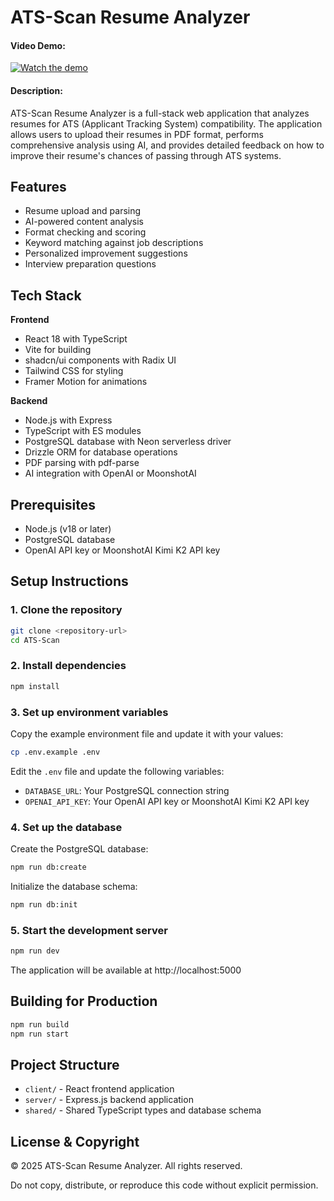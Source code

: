 # ATS-Scan Resume Analyzer
#### Video Demo: ## 
[![Watch the demo](https://img.youtube.com/vi/0cb5SRCquqg/maxresdefault.jpg)](https://youtu.be/0cb5SRCquqg)

#### Description:

ATS-Scan Resume Analyzer is a full-stack web application that analyzes resumes for ATS (Applicant Tracking System) compatibility. The application allows users to upload their resumes in PDF format, performs comprehensive analysis using AI, and provides detailed feedback on how to improve their resume's chances of passing through ATS systems.

## Features

- Resume upload and parsing
- AI-powered content analysis
- Format checking and scoring
- Keyword matching against job descriptions
- Personalized improvement suggestions
- Interview preparation questions

## Tech Stack

**Frontend**
- React 18 with TypeScript
- Vite for building
- shadcn/ui components with Radix UI
- Tailwind CSS for styling
- Framer Motion for animations

**Backend**
- Node.js with Express
- TypeScript with ES modules
- PostgreSQL database with Neon serverless driver
- Drizzle ORM for database operations
- PDF parsing with pdf-parse
- AI integration with OpenAI or MoonshotAI

## Prerequisites

- Node.js (v18 or later)
- PostgreSQL database
- OpenAI API key or MoonshotAI Kimi K2 API key

## Setup Instructions

### 1. Clone the repository

```bash
git clone <repository-url>
cd ATS-Scan
```

### 2. Install dependencies

```bash
npm install
```

### 3. Set up environment variables

Copy the example environment file and update it with your values:

```bash
cp .env.example .env
```

Edit the `.env` file and update the following variables:
- `DATABASE_URL`: Your PostgreSQL connection string
- `OPENAI_API_KEY`: Your OpenAI API key or MoonshotAI Kimi K2 API key

### 4. Set up the database

Create the PostgreSQL database:

```bash
npm run db:create
```

Initialize the database schema:

```bash
npm run db:init
```

### 5. Start the development server

```bash
npm run dev
```

The application will be available at http://localhost:5000

## Building for Production

```bash
npm run build
npm run start
```

## Project Structure

- `client/` - React frontend application
- `server/` - Express.js backend application
- `shared/` - Shared TypeScript types and database schema

## License & Copyright

© 2025 ATS-Scan Resume Analyzer. All rights reserved.

Do not copy, distribute, or reproduce this code without explicit permission.